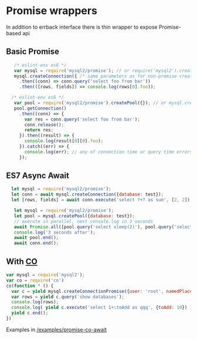 # Promise wrappers

In addition to errback interface there is thin wrapper to expose Promise-based api

## Basic Promise

```js
   /* eslint-env es6 */
   var mysql = require('mysql2/promise'); // or require('mysql2').createConnectionPromise
   mysql.createConnection({ /* same parameters as for non-promise createConnection */ })
     .then((conn) => conn.query('select foo from bar'))
     .then(([rows, fields]) => console.log(rows[0].foo));
```

```js
  /* eslint-env es6 */
   var pool = require('mysql2/promise').createPool({}); // or mysql.createPoolPromise({})
   pool.getConnection()
     .then((conn) => {
       var res = conn.query('select foo from bar');
       conn.release();
       return res;
     }).then((result) => {
       console.log(result[0][0].foo);
     }).catch((err) => {
       console.log(err); // any of connection time or query time errors from above
     });

```
## ES7 Async Await
<!--eslint-disable-next-block-->
```js
  let mysql = require('mysql2/promise');
  let conn = await mysql.createConnection({database: test});
  let [rows, fields] = await conn.execute('select ?+? as sum', [2, 2]);
```

<!--eslint-disable-next-block-->
```js
   let mysql = require('mysql2/promise');
   let pool = mysql.createPool({database: test});
   // execute in parallel, next console.log in 3 seconds
   await Promise.all([pool.query('select sleep(2)'), pool.query('select sleep(3)')]);
   console.log('3 seconds after');
   await pool.end();
   await conn.end();
```

## With [CO](https://github.com/tj/co)
<!--eslint-disable-next-block-->
```js
var mysql = require('mysql2');
var co = require('co')
co(function * () {
  var c = yield mysql.createConnectionPromise({user: 'root', namedPlaceholders: true });
  var rows = yield c.query('show databases');
  console.log(rows);
  console.log( yield c.execute('select 1+:toAdd as qqq', {toAdd: 10}) );
  yield c.end();
})
```
Examples in [/examples/promise-co-await](https://github.com/sidorares/node-mysql2/tree/master/examples/promise-co-await)
